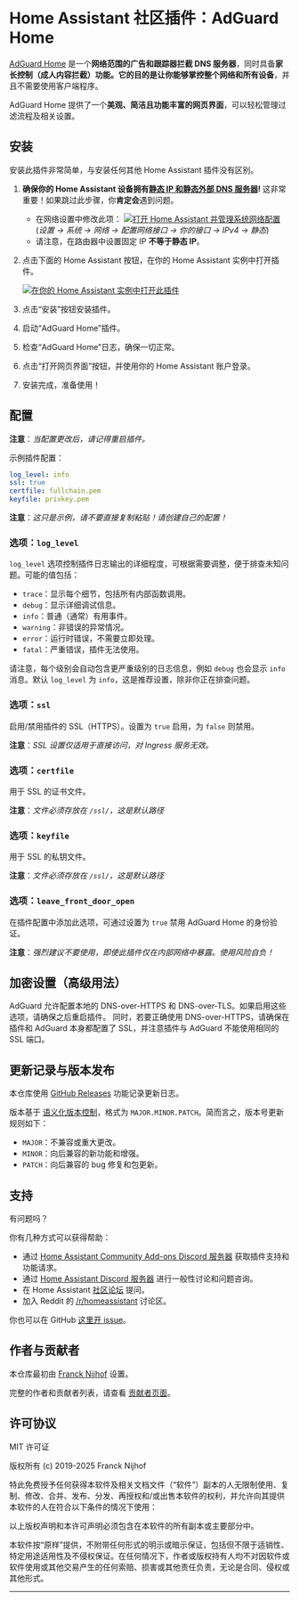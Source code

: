 
# Home Assistant 社区插件：AdGuard Home

[AdGuard Home][adguard] 是一个**网络范围的广告和跟踪器拦截 DNS 服务器**，同时具备**家长控制（成人内容拦截）**功能。它的目的是让你能够**掌控整个网络和所有设备**，并且不需要使用客户端程序。

AdGuard Home 提供了一个**美观、简洁且功能丰富的网页界面**，可以轻松管理过滤流程及相关设置。

## 安装

安装此插件非常简单，与安装任何其他 Home Assistant 插件没有区别。

1. **确保你的 Home Assistant 设备拥有[静态 IP 和静态外部 DNS 服务器](https://github.com/home-assistant/operating-system/blob/dev/Documentation/network.md#static-ip)!**
   这非常重要！如果跳过此步骤，你**肯定会**遇到问题。

   * 在网络设置中修改此项：
     [![打开 Home Assistant 并管理系统网络配置](https://my.home-assistant.io/badges/network.svg)](https://my.home-assistant.io/redirect/network/)
     (*设置 → 系统 → 网络 → 配置网络接口 → 你的接口 → IPv4 → 静态*)
   * 请注意，在路由器中设置固定 IP **不等于静态 IP**。

2. 点击下面的 Home Assistant 按钮，在你的 Home Assistant 实例中打开插件。

   [![在你的 Home Assistant 实例中打开此插件][addon-badge]][addon]

3. 点击“安装”按钮安装插件。

4. 启动“AdGuard Home”插件。

5. 检查“AdGuard Home”日志，确保一切正常。

6. 点击“打开网页界面”按钮，并使用你的 Home Assistant 账户登录。

7. 安装完成，准备使用！

## 配置

**注意**：*当配置更改后，请记得重启插件。*

示例插件配置：

```yaml
log_level: info
ssl: true
certfile: fullchain.pem
keyfile: privkey.pem
```

**注意**：*这只是示例，请不要直接复制粘贴！请创建自己的配置！*

### 选项：`log_level`

`log_level` 选项控制插件日志输出的详细程度，可根据需要调整，便于排查未知问题。可能的值包括：

* `trace`：显示每个细节，包括所有内部函数调用。
* `debug`：显示详细调试信息。
* `info`：普通（通常）有用事件。
* `warning`：非错误的异常情况。
* `error`：运行时错误，不需要立即处理。
* `fatal`：严重错误，插件无法使用。

请注意，每个级别会自动包含更严重级别的日志信息，例如 `debug` 也会显示 `info` 消息。默认 `log_level` 为 `info`，这是推荐设置，除非你正在排查问题。

### 选项：`ssl`

启用/禁用插件的 SSL（HTTPS）。设置为 `true` 启用，为 `false` 则禁用。

**注意**：*SSL 设置仅适用于直接访问，对 Ingress 服务无效。*

### 选项：`certfile`

用于 SSL 的证书文件。

**注意**：*文件必须存放在 `/ssl/`，这是默认路径*

### 选项：`keyfile`

用于 SSL 的私钥文件。

**注意**：*文件必须存放在 `/ssl/`，这是默认路径*

### 选项：`leave_front_door_open`

在插件配置中添加此选项，可通过设置为 `true` 禁用 AdGuard Home 的身份验证。

**注意**：*强烈建议不要使用，即使此插件仅在内部网络中暴露。使用风险自负！*

## 加密设置（高级用法）

AdGuard 允许配置本地的 DNS-over-HTTPS 和 DNS-over-TLS。如果启用这些选项，请确保之后重启插件。
同时，若要正确使用 DNS-over-HTTPS，请确保在插件和 AdGuard 本身都配置了 SSL，并注意插件与 AdGuard 不能使用相同的 SSL 端口。

## 更新记录与版本发布

本仓库使用 [GitHub Releases][releases] 功能记录更新日志。

版本基于 [语义化版本控制][semver]，格式为 `MAJOR.MINOR.PATCH`。简而言之，版本号更新规则如下：

* `MAJOR`：不兼容或重大更改。
* `MINOR`：向后兼容的新功能和增强。
* `PATCH`：向后兼容的 bug 修复和包更新。

## 支持

有问题吗？

你有几种方式可以获得帮助：

* 通过 [Home Assistant Community Add-ons Discord 服务器][discord] 获取插件支持和功能请求。
* 通过 [Home Assistant Discord 服务器][discord-ha] 进行一般性讨论和问题咨询。
* 在 Home Assistant [社区论坛][forum] 提问。
* 加入 Reddit 的 [/r/homeassistant][reddit] 讨论区。

你也可以在 GitHub [这里开 issue][issue]。

## 作者与贡献者

本仓库最初由 [Franck Nijhof][frenck] 设置。

完整的作者和贡献者列表，请查看 [贡献者页面][contributors]。

## 许可协议

MIT 许可证

版权所有 (c) 2019-2025 Franck Nijhof

特此免费授予任何获得本软件及相关文档文件（“软件”）副本的人无限制使用、复制、修改、合并、发布、分发、再授权和/或出售本软件的权利，并允许向其提供本软件的人在符合以下条件的情况下使用：

以上版权声明和本许可声明必须包含在本软件的所有副本或主要部分中。

本软件按“原样”提供，不附带任何形式的明示或暗示保证，包括但不限于适销性、特定用途适用性及不侵权保证。在任何情况下，作者或版权持有人均不对因软件或软件使用或其他交易产生的任何索赔、损害或其他责任负责，无论是合同、侵权或其他形式。

[addon-badge]: https://my.home-assistant.io/badges/supervisor_addon.svg
[addon]: https://my.home-assistant.io/redirect/supervisor_addon/?addon=a0d7b954_adguard&repository_url=https%3A%2F%2Fgithub.com%2Fhassio-addons%2Frepository
[adguard]: https://adguard.com/adguard-home/overview.html
[contributors]: https://github.com/hassio-addons/addon-adguard-home/graphs/contributors
[discord-ha]: https://discord.gg/c5DvZ4e
[discord]: https://discord.me/hassioaddons
[forum]: https://community.home-assistant.io/t/home-assistant-community-add-on-adguard-home/90684?u=frenck
[frenck]: https://github.com/frenck
[issue]: https://github.com/hassio-addons/addon-adguard-home/issues
[reddit]: https://reddit.com/r/homeassistant
[releases]: https://github.com/hassio-addons/addon-adguard-home/releases
[semver]: https://semver.org/spec/v2.0.0.html

---
